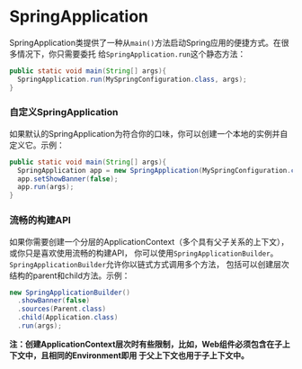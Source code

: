 SpringApplication
===========================
SpringApplication类提供了一种从`main()`方法启动Spring应用的便捷方式。在很多情况下，你只需要委托
给`SpringApplication.run`这个静态方法：
```java
public static void main(String[] args){
  SpringApplication.run(MySpringConfiguration.class, args);
}
```
### 自定义SpringApplication
如果默认的SpringApplication为符合你的口味，你可以创建一个本地的实例并自定义它。示例：
```java
public static void main(String[] args){
  SpringApplication app = new SpringApplication(MySpringConfiguration.class);
  app.setShowBanner(false);
  app.run(args);
}
```
### 流畅的构建API
如果你需要创建一个分层的ApplicationContext（多个具有父子关系的上下文），或你只是喜欢使用流畅的构建API，
你可以使用`SpringApplicationBuilder`。`SpringApplicationBuilder`允许你以链式方式调用多个方法，
包括可以创建层次结构的parent和child方法。示例：
```java
new	SpringApplicationBuilder()
  .showBanner(false)
  .sources(Parent.class)
  .child(Application.class)
  .run(args);
```
**注：创建ApplicationContext层次时有些限制，比如，Web组件必须包含在子上下文中，且相同的Environment即用
于父上下文也用于子上下文中。**
